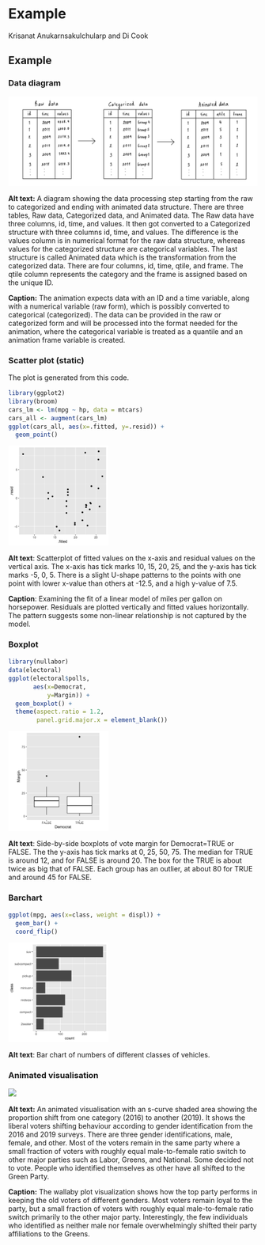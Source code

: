 Example
================
Krisanat Anukarnsakulchularp and Di Cook

## Example

### Data diagram

![](figures/diagram.png)

**Alt text:** A diagram showing the data processing step starting from
the raw to categorized and ending with animated data structure. There
are three tables, Raw data, Categorized data, and Animated data. The Raw
data have three columns, id, time, and values. It then got converted to
a Categorized structure with three columns id, time, and values. The
difference is the values column is in numerical format for the raw data
structure, whereas values for the categorized structure are categorical
variables. The last structure is called Animated data which is the
transformation from the categorized data. There are four columns, id,
time, qtile, and frame. The qtile column represents the category and the
frame is assigned based on the unique ID.

**Caption:** The animation expects data with an ID and a time variable,
along with a numerical variable (raw form), which is possibly converted
to categorical (categorized). The data can be provided in the raw or
categorized form and will be processed into the format needed for the
animation, where the categorical variable is treated as a quantile and
an animation frame variable is created.

### Scatter plot (static)

The plot is generated from this code.

``` r
library(ggplot2)
library(broom)
cars_lm <- lm(mpg ~ hp, data = mtcars)
cars_all <- augment(cars_lm)
ggplot(cars_all, aes(x=.fitted, y=.resid)) + 
  geom_point()
```

<img src="figures/resid-plot-1.png" width="40%" />

**Alt text**: Scatterplot of fitted values on the x-axis and residual
values on the vertical axis. The x-axis has tick marks 10, 15, 20, 25,
and the y-axis has tick marks -5, 0, 5. There is a slight U-shape
patterns to the points with one point with lower x-value than others at
-12.5, and a high y-value of 7.5.

**Caption**: Examining the fit of a linear model of miles per gallon on
horsepower. Residuals are plotted vertically and fitted values
horizontally. The pattern suggests some non-linear relationship is not
captured by the model.

### Boxplot

``` r
library(nullabor)
data(electoral)
ggplot(electoral$polls, 
       aes(x=Democrat, 
           y=Margin)) +
  geom_boxplot() +
  theme(aspect.ratio = 1.2, 
        panel.grid.major.x = element_blank())
```

<img src="figures/boxplot-1.png" width="40%" />

**Alt text**: Side-by-side boxplots of vote margin for Democrat=TRUE or
FALSE. The the y-axis has tick marks at 0, 25, 50, 75. The median for
TRUE is around 12, and for FALSE is around 20. The box for the TRUE is
about twice as big that of FALSE. Each group has an outlier, at about 80
for TRUE and around 45 for FALSE.

### Barchart

``` r
ggplot(mpg, aes(x=class, weight = displ)) +
  geom_bar() +
  coord_flip()
```

<img src="figures/barchart-1.png" width="40%" />

**Alt text**: Bar chart of numbers of different classes of vehicles.

### Animated visualisation

![](figures/animation.gif)

**Alt text:** An animated visualisation with an s-curve shaded area
showing the proportion shift from one category (2016) to another (2019).
It shows the liberal voters shifting behaviour according to gender
identification from the 2016 and 2019 surveys. There are three gender
identifications, male, female, and other. Most of the voters remain in
the same party where a small fraction of voters with roughly equal
male-to-female ratio switch to other major parties such as Labor,
Greens, and National. Some decided not to vote. People who identified
themselves as other have all shifted to the Green Party.

**Caption:** The wallaby plot visualization shows how the top party
performs in keeping the old voters of different genders. Most voters
remain loyal to the party, but a small fraction of voters with roughly
equal male-to-female ratio switch primarily to the other major party.
Interestingly, the few individuals who identified as neither male nor
female overwhelmingly shifted their party affiliations to the Greens.
